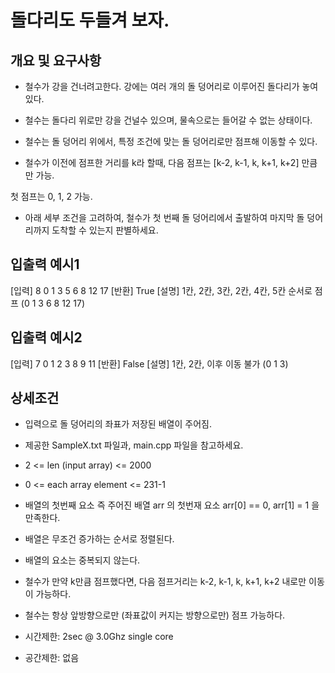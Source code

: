 # 돌다리도 두들겨 보자.

## 개요 및 요구사항

- 철수가 강을 건너려고한다. 강에는 여러 개의 돌 덩어리로 이루어진 돌다리가 놓여있다.

- 철수는 돌다리 위로만 강을 건널수 있으며, 물속으로는 들어갈 수 없는 상태이다.

- 철수는 돌 덩어리 위에서, 특정 조건에 맞는 돌 덩어리로만 점프해 이동할 수 있다.

- 철수가 이전에 점프한 거리를 k라 할때, 다음 점프는 [k-2, k-1, k, k+1, k+2] 만큼만 가능.

첫 점프는 0, 1, 2 가능.

- 아래 세부 조건을 고려하여, 철수가 첫 번째 돌 덩어리에서 출발하여 마지막 돌 덩어리까지 도착할 수 있는지 판별하세요.

## 입출력 예시1

[입력]
8
0 1 3 5 6 8 12 17
[반환]
True
[설명]
1칸, 2칸, 3칸, 2칸, 4칸, 5칸 순서로 점프 (0 1 3 6 8 12 17)

## 입출력 예시2

[입력]
7
0 1 2 3 8 9 11
[반환]
False
[설명]
1칸, 2칸, 이후 이동 불가 (0 1 3)

## 상세조건

- 입력으로 돌 덩어리의 좌표가 저장된 배열이 주어짐.

- 제공한 SampleX.txt 파일과, main.cpp 파일을 참고하세요.

- 2 <= len (input array) <= 2000

- 0 <= each array element <= 231-1

- 배열의 첫번째 요소 즉 주어진 배열 arr 의 첫번재 요소 arr[0] == 0, arr[1] = 1 을 만족한다.

- 배열은 무조건 증가하는 순서로 정렬된다.

- 배열의 요소는 중복되지 않는다.

- 철수가 만약 k만큼 점프했다면, 다음 점프거리는 k-2, k-1, k, k+1, k+2 내로만 이동이 가능하다.

- 철수는 항상 앞방향으로만 (좌표값이 커지는 방향으로만) 점프 가능하다.

- 시간제한: 2sec @ 3.0Ghz single core

- 공간제한: 없음
